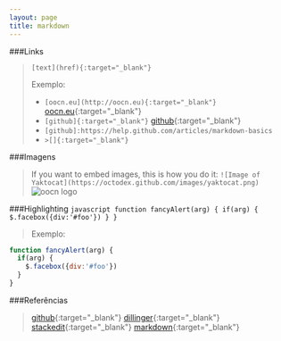 ```yaml
---
layout: page
title: markdown
---
```



###Links

  >`[text](href){:target="_blank"}`
  >
  >Exemplo: 
  > * `[oocn.eu](http://oocn.eu){:target="_blank"}` [oocn.eu](http://oocn.eu){:target="_blank"}
  > * `[github]{:target="_blank"}` [github]{:target="_blank"}
  > * `[github]:https://help.github.com/articles/markdown-basics`
  > * `>[]{:target="_blank"}`

###Imagens

  >If you want to embed images, this is how you do it:
  >`![Image of Yaktocat](https://octodex.github.com/images/yaktocat.png)`
  >![oocn logo](http://web.oocn.eu/assets/logo.png)

###Highlighting 
`javascript
function fancyAlert(arg) {
  if(arg) {
    $.facebox({div:'#foo'})
  }
}
`
>Exemplo:
```javascript
function fancyAlert(arg) {
  if(arg) {
    $.facebox({div:'#foo'})
  }
}
```


###Referências 

  >[github]{:target="_blank"}
  >[dillinger]{:target="_blank"}
  >[stackedit]{:target="_blank"}
  >[markdown]{:target="_blank"}

[github]:https://help.github.com/articles/markdown-basics
[dillinger]:http://dillinger.io
[stackedit]:https://stackedit.io
[markdown]:https://guides.github.com/features/mastering-markdown
